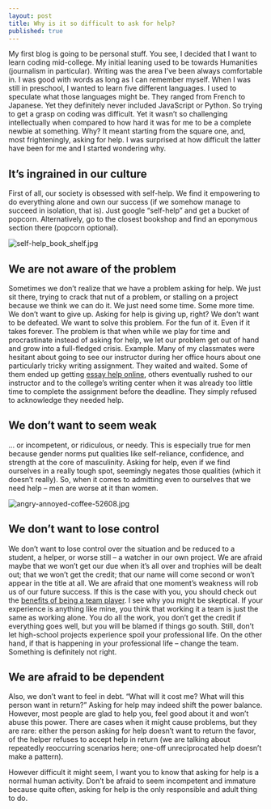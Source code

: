 ```yaml
---
layout: post
title: Why is it so difficult to ask for help?
published: true
---
```


My first blog is going to be personal stuff. You see, I decided that I want to learn coding mid-college. My initial leaning used to be towards Humanities (journalism in particular). Writing was the area I’ve been always comfortable in. I was good with words as long as I can remember myself. When I was still in preschool, I wanted to learn five different languages. I used to speculate what those languages might be. They ranged from French to Japanese. Yet they definitely never included JavaScript or Python.
So trying to get a grasp on coding was difficult. Yet it wasn’t so challenging intellectually when compared to how hard it was for me to be a complete newbie at something. Why? It meant starting from the square one, and, most frighteningly, asking for help. I was surprised at how difficult the latter have been for me and I started wondering why.
## It’s ingrained in our culture
First of all, our society is obsessed with self-help. We find it empowering to do everything alone and own our success (if we somehow manage to succeed in isolation, that is). Just google “self-help” and get a bucket of popcorn. Alternatively, go to the closest bookshop and find an eponymous section there (popcorn optional).

![self-help_book_shelf.jpg]({{site.baseurl}}/images/self-help_book_shelf.jpg)

## We are not aware of the problem
Sometimes we don’t realize that we have a problem asking for help. We just sit there, trying to crack that nut of a problem, or stalling on a project because we think we can do it. We just need some time. Some more time. We don’t want to give up. Asking for help is giving up, right? We don’t want to be defeated. We want to solve this problem. For the fun of it. Even if it takes forever.
The problem is that when while we play for time and procrastinate instead of asking for help, we let our problem get out of hand and grow into a full-fledged crisis. 
Example. Many of my classmates were hesitant about going to see our instructor during her office hours about one particularly tricky writing assignment. They waited and waited. Some of them ended up getting [essay help online]( https://www.paperhelp.org/essay/), others eventually rushed to our instructor and to the college’s writing center when it was already too little time to complete the assignment before the deadline. They simply refused to acknowledge they needed help.
## We don’t want to seem weak
… or incompetent, or ridiculous, or needy. This is especially true for men because gender norms put qualities like self-reliance, confidence, and strength at the core of masculinity. Asking for help, even if we find ourselves in a really tough spot, seemingly negates those qualities (which it doesn’t really). So, when it comes to admitting even to ourselves that we need help – men are worse at it than women.

![angry-annoyed-coffee-52608.jpg]({{site.baseurl}}/angry-annoyed-coffee-52608.jpg)

## We don’t want to lose control 
We don’t want to lose control over the situation and be reduced to a student, a helper, or worse still – a watcher in our own project. We are afraid maybe that we won’t get our due when it’s all over and trophies will be dealt out; that we won’t get the credit; that our name will come second or won’t appear in the title at all. We are afraid that one moment’s weakness will rob us of our future success.
If this is the case with you, you should check out the [benefits of being a team player]( https://www.collegerecruiter.com/blog/2015/07/14/10-qualities-of-an-excellent-team-player-at-any-workplace/). I see why you might be skeptical. If your experience is anything like mine, you think that working it a team is just the same as working alone. You do all the work, you don’t get the credit if everything goes well, but you will be blamed if things go south. Still, don’t let high-school projects experience spoil your professional life. On the other hand, if that is happening in your professional life – change the team. Something is definitely not right.
## We are afraid to be dependent
Also, we don’t want to feel in debt. “What will it cost me? What will this person want in return?” Asking for help may indeed shift the power balance. However, most people are glad to help you, feel good about it and won’t abuse this power. There are cases when it might cause problems, but they are rare: either the person asking for help doesn’t want to return the favor, of the helper refuses to accept help in return (we are talking about repeatedly reoccurring scenarios here; one-off unreciprocated help doesn’t make a pattern).

However difficult it might seem, I want you to know that asking for help is a normal human activity. Don’t be afraid to seem incompetent and immature because quite often, asking for help is the only responsible and adult thing to do.
